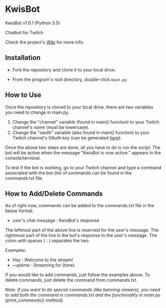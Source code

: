 # KwisBot

KwisBot v1.0.1 (Python 3.5)

Chatbot for Twitch

Check the project's [Wiki](https://github.com/Kwistech/KwisBot/wiki) for more info.

## Installation ##

+ Fork the repository and clone it to your local drive.

+ From the program's root directory, double-click `main.py`

## How to Use

Once the repository is cloned to your local drive, there are two variables you need to change in main.py.

1. Change the "channel" variable (found in main() function) to your Twitch channel's name (must be lowercase).
2. Change the "oauth" variable (also found in main() function) to your Twitch channel's OAuth key (can be generated [here](https://twitchapps.com/tmi/)).

Once the above two steps are done, all you have to do is run the script. The bot will be active when the message "KwisBot is now active." appears in the console/terminal.

To test if the bot is working, go to your Twitch channel and type a command associated with the bot (list of commands can be found in the commands.txt file.

## How to Add/Delete Commands

As of right now, commands can be added to the commands.txt file in the below format:

+ user's chat message : KwisBot's response

The leftmost part of the above line is reserved for the user's message. The rightmost part of the line is the bot's response to the user's message. The colon with spaces ( : ) separates the two.

Examples:

+ Hey : Welcome to the stream!
+ ~uptime : Streaming for {time}

If you would like to add commands, just follow the examples above. To delete commands, just delete the command from commands.txt.

*Note: If you want to do special commands (like banning viewers), you need to add both the command in commands.txt and the functionality in main.py (print_commands() method).*
